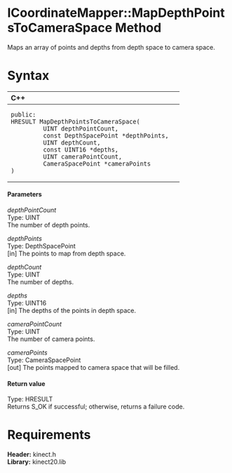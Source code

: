ICoordinateMapper::MapDepthPointsToCameraSpace Method  
=====================================================  

Maps an array of points and depths from depth space to camera space. <span id="syntaxSection"></span>

Syntax  
======  

<table>
<colgroup>
<col width="100%" />
</colgroup>
<thead>
<tr class="header">
<th align="left">C++</th>
</tr>
</thead>
<tbody>
<tr class="odd">
<td align="left"><pre><code>public:  
HRESULT MapDepthPointsToCameraSpace(  
         UINT depthPointCount,  
         const DepthSpacePoint *depthPoints,  
         UINT depthCount,  
         const UINT16 *depths,  
         UINT cameraPointCount,  
         CameraSpacePoint *cameraPoints  
)</code></pre></td>
</tr>
</tbody>
</table>

<span id="ID4EG"></span>
#### Parameters  

*depthPointCount*    
Type: UINT  
The number of depth points.  

*depthPoints*    
Type: DepthSpacePoint  
[in] The points to map from depth space.  

*depthCount*    
Type: UINT  
The number of depths.  

*depths*    
Type: UINT16  
[in] The depths of the points in depth space.  

*cameraPointCount*    
Type: UINT  
The number of camera points.  

*cameraPoints*    
Type: CameraSpacePoint  
[out] The points mapped to camera space that will be filled.  

<span id="ID4EP"></span>
#### Return value  

Type: HRESULT  
Returns S\_OK if successful; otherwise, returns a failure code.  

<span id="requirements"></span>

Requirements  
============  

**Header:** kinect.h  
**Library:** kinect20.lib  



<!--Please do not edit the data in the comment block below.-->
<!--
TOCTitle : MapDepthPointsToCameraSpace Method
RLTitle : ICoordinateMapper::MapDepthPointsToCameraSpace Method
KeywordK : MapDepthPointsToCameraSpace method
KeywordK : ICoordinateMapper::MapDepthPointsToCameraSpace method
KeywordF : ICoordinateMapper::MapDepthPointsToCameraSpace
KeywordF : MapDepthPointsToCameraSpace
KeywordF : Microsoft.Kinect.kinect.ICoordinateMapper.MapDepthPointsToCameraSpace(UINT,DepthSpacePoint,UINT,UINT16,UINT,CameraSpacePoint@)
KeywordA : M:Microsoft.Kinect.kinect.ICoordinateMapper.MapDepthPointsToCameraSpace(UINT,DepthSpacePoint,UINT,UINT16,UINT,CameraSpacePoint@)
AssetID : M:Microsoft.Kinect.kinect.ICoordinateMapper.MapDepthPointsToCameraSpace(UINT,DepthSpacePoint,UINT,UINT16,UINT,CameraSpacePoint@)
Locale : en-us
CommunityContent : 1
APIType : Managed
APILocation : 
APIName : Microsoft.Kinect.kinect.ICoordinateMapper::MapDepthPointsToCameraSpace
TargetOS : Windows
TopicType : kbSyntax
DevLang : C++
DocSet : K4Wv2
ProjType : K4Wv2Proj
Technology : Kinect for Windows
Product : Kinect for Windows SDK v2
productversion : 20
-->
